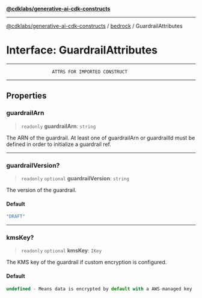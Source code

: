 [**@cdklabs/generative-ai-cdk-constructs**](../../../README.md)

***

[@cdklabs/generative-ai-cdk-constructs](../../../README.md) / [bedrock](../README.md) / GuardrailAttributes

# Interface: GuardrailAttributes

***************************************************************************
                     ATTRS FOR IMPORTED CONSTRUCT
***************************************************************************

## Properties

### guardrailArn

> `readonly` **guardrailArn**: `string`

The ARN of the guardrail. At least one of guardrailArn or guardrailId must be
defined in order to initialize a guardrail ref.

***

### guardrailVersion?

> `readonly` `optional` **guardrailVersion**: `string`

The version of the guardrail.

#### Default

```ts
"DRAFT"
```

***

### kmsKey?

> `readonly` `optional` **kmsKey**: `IKey`

The KMS key of the guardrail if custom encryption is configured.

#### Default

```ts
undefined - Means data is encrypted by default with a AWS-managed key
```
